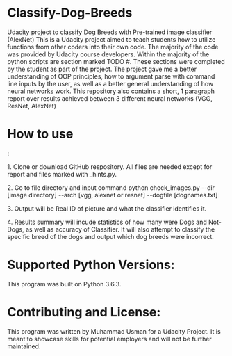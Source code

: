 <h1>Classify-Dog-Breeds</h1>
Udacity project to classify Dog Breeds with Pre-trained image classifier (AlexNet)
This is a Udacity project aimed to teach students how to utilize functions from other coders into their own code. The majority of the code was provided by Udacity course developers. Within the majority of the python scripts are section marked TODO #. These sections were completed by the student as part of the project. The project gave me a better understanding of OOP principles, how to argument parse with command line inputs by the user, as well as a better general understanding of how neural networks work. This repository also contains a short, 1 paragraph report over results achieved between 3 different neural networks (VGG, ResNet, AlexNet)

<h1>How to use</h1>:
<p>1. Clone or download GitHub respository. All files are needed except for report and files marked with _hints.py.</p>
<p>2. Go to file directory and input command python check_images.py --dir [image directory] --arch [vgg, alexnet or resnet] --dogfile [dognames.txt]</p>
<p>3. Output will be Real ID of picture and what the classifier identifies it. </p>
<p>4. Results summary will incude statistics of how many were Dogs and Not-Dogs, as well as accuracy of Classifier. It will also attempt to classify the specific breed of the dogs and output which dog breeds were incorrect. </p>

<h1>Supported Python Versions:</h1>
This program was built on Python 3.6.3. 

<h1>Contributing and License:</h1>
This program was written by Muhammad Usman for a Udacity Project. It is meant to showcase skills for potential employers and will not be further maintained. 
